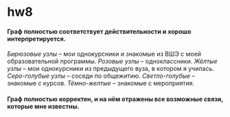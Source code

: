 # hw8
#### Граф полностью соответствует действительности и хорошо интерпретируется. 
*Бирюзовые узлы* – мои однокурсники и знакомые из ВШЭ с моей образовательной программы.
*Розовые узлы* – одноклассники. 
*Жёлтые узлы* – мои однокурсники из предыдущего вуза, в котором я училась.
*Серо-голубые узлы* – соседи по общежитию. 
*Светло-голубые* – знакомые с курсов.
*Тёмно-желтые* – знакомые с мероприятия. 
#### Граф полностью корректен, и на нём отражены все возможные связи, которые мне известны.  
